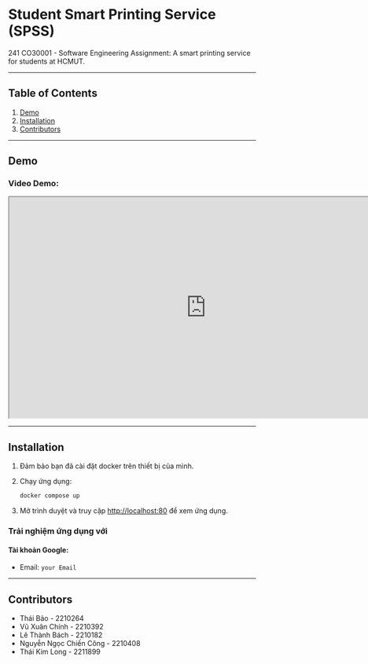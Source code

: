 # Student Smart Printing Service (SPSS)

241 CO30001 - Software Engineering Assignment: A smart printing service for students at HCMUT.

---

## Table of Contents

1. [Demo](#demo)  
2. [Installation](#installation)  
3. [Contributors](#contributors)  

---

## Demo

### Video Demo:
<iframe src="https://drive.google.com/file/d/1B1GFR4L1fHSw83IOJDSfeRW8Sk4Oxu5G/preview" width="800" height="450" allow="autoplay"></iframe>

---

## Installation

1. Đảm bảo bạn đã cài đặt docker trên thiết bị của mình.

2. Chạy ứng dụng:
    ```bash
    docker compose up
    ```

3. Mở trình duyệt và truy cập [http://localhost:80](http://localhost:80) để xem ứng dụng.  

### Trải nghiệm ứng dụng với

#### Tài khoản Google:
- Email: `your Email`   

---

## Contributors

- Thái Bảo - 2210264
- Vũ Xuân Chính - 2210392
- Lê Thành Bách - 2210182
- Nguyễn Ngọc Chiến Công - 2210408
- Thái Kim Long - 2211899
